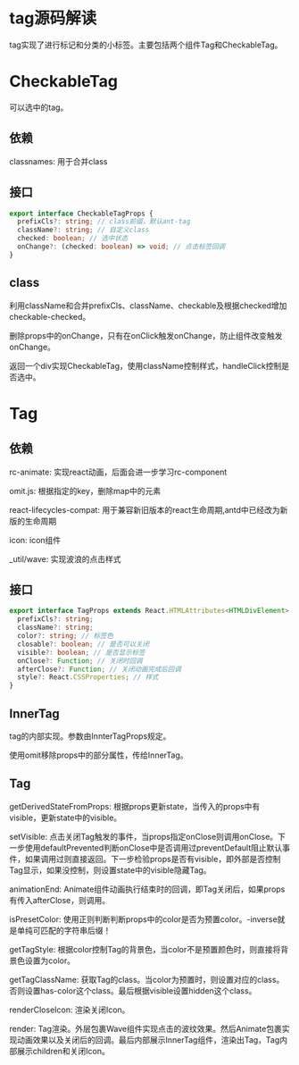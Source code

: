 # tag源码解读

tag实现了进行标记和分类的小标签。主要包括两个组件Tag和CheckableTag。

# CheckableTag

可以选中的tag。

## 依赖

classnames: 用于合并class

## 接口

```ts
export interface CheckableTagProps {
  prefixCls?: string; // class前缀，默认ant-tag
  className?: string; // 自定义class
  checked: boolean; // 选中状态
  onChange?: (checked: boolean) => void; // 点击标签回调
}
```

## class

利用className和合并prefixCls、className、checkable及根据checked增加checkable-checked。

删除props中的onChange，只有在onClick触发onChange，防止组件改变触发onChange。

返回一个div实现CheckableTag，使用className控制样式，handleClick控制是否选中。


# Tag

## 依赖

rc-animate: 实现react动画，后面会进一步学习rc-component

omit.js: 根据指定的key，删除map中的元素

react-lifecycles-compat: 用于兼容新旧版本的react生命周期,antd中已经改为新版的生命周期

icon: icon组件

_util/wave: 实现波浪的点击样式

## 接口

```ts
export interface TagProps extends React.HTMLAttributes<HTMLDivElement> {
  prefixCls?: string;
  className?: string;
  color?: string; // 标签色
  closable?: boolean; // 是否可以关闭
  visible?: boolean; // 是否显示标签
  onClose?: Function; // 关闭时回调
  afterClose?: Function; // 关闭动画完成后回调
  style?: React.CSSProperties; // 样式
}
```

## InnerTag

tag的内部实现。参数由InnterTagProps规定。

使用omit移除props中的部分属性，传给InnerTag。

## Tag

getDerivedStateFromProps: 根据props更新state，当传入的props中有visible，更新state中的visible。

setVisible: 点击关闭Tag触发的事件，当props指定onClose则调用onClose。下一步使用defaultPrevented判断onClose中是否调用过preventDefault阻止默认事件，如果调用过则直接返回。下一步检验props是否有visible，即外部是否控制Tag显示，如果没控制，则设置state中的visible隐藏Tag。

animationEnd: Animate组件动画执行结束时的回调，即Tag关闭后，如果props有传入afterClose，则调用。

isPresetColor: 使用正则判断判断props中的color是否为预置color。-inverse就是单纯可匹配的字符串后缀！

getTagStyle: 根据color控制Tag的背景色，当color不是预置颜色时，则直接将背景色设置为color。

getTagClassName: 获取Tag的class。当color为预置时，则设置对应的class。否则设置has-color这个class。最后根据visible设置hidden这个class。

renderCloseIcon: 渲染关闭Icon。

render: Tag渲染。外层包裹Wave组件实现点击的波纹效果。然后Animate包裹实现动画效果以及关闭后的回调。最后内部展示InnerTag组件，渲染出Tag，Tag内部展示children和关闭Icon。

